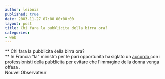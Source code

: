```yaml
---
author: leibniz
published: true
date: 2003-11-27 07:00:00+00:00
layout: post
title: Chi fara la pubblicita della birra ora? 
categories:
- web
---
```


   **   Chi fara la pubblicita della birra ora?   
** In Francia "la" ministro per le pari opportunita ha siglato un  [ accordo ](http://permanent.nouvelobs.com/politique/20031126.OBS0345.html)con i professionisti della pubblicita per evitare che l'immagine della donna venga offesa   .   
Nouvel Observateur
